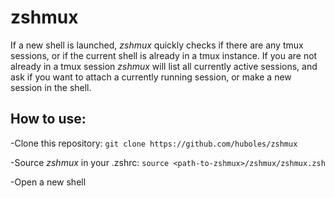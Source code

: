 # zshmux

If a new shell is launched, *zshmux* quickly checks if there are any tmux sessions, or if the current shell is already in a tmux instance.
If you are not already in a tmux session *zshmux* will list all currently active sessions, and ask if you want to attach a currently running session, or make a new session in the shell.

## How to use:
-Clone this repository: `git clone https://github.com/huboles/zshmux`

-Source *zshmux* in your .zshrc: `source <path-to-zshmux>/zshmux/zshmux.zsh`

-Open a new shell
